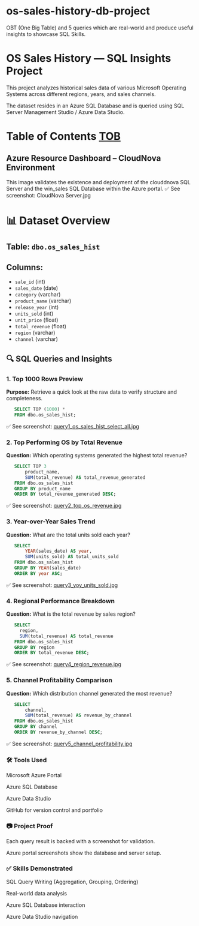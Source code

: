 # os-sales-history-db-project
OBT (One Big Table) and 5 queries which are real-world and produce useful insights to showcase SQL Skills.

# OS Sales History — SQL Insights Project

This project analyzes historical sales data of various Microsoft Operating Systems across different regions, years, and sales channels. 

The dataset resides in an Azure SQL Database and is queried using SQL Server Management Studio / Azure Data Studio.

# Table of Contents [TOB](https://github.com/jose3vazquez/OS-Sales-History-DB-Project/blob/main/TABLE_OF_CONTENTS.md)

## Azure Resource Dashboard – CloudNova Environment

This image validates the existence and deployment of the clouddnova SQL Server and the win_sales SQL Database within the Azure portal.
✅ See screenshot: CloudNova Server.jpg


# 📊 Dataset Overview

## Table: `dbo.os_sales_hist`  
## Columns:
- `sale_id` (int)
- `sales_date` (date)
- `category` (varchar)
- `product_name` (varchar)
- `release_year` (int)
- `units_sold` (int)
- `unit_price` (float)
- `total_revenue` (float)
- `region` (varchar)
- `channel` (varchar)


## 🔍 SQL Queries and Insights

### 1. Top 1000 Rows Preview
**Purpose:** Retrieve a quick look at the raw data to verify structure and completeness.
```sql
   SELECT TOP (1000) *
   FROM dbo.os_sales_hist;
```
✅ See screenshot: [query1_os_sales_hist_select_all.jpg](https://raw.githubusercontent.com/jose3vazquez/OS-Sales-History-DB-Project/main/IMAGES/query1_os_sales_hist_select_all.jpg)

### 2. Top Performing OS by Total Revenue
**Question:** Which operating systems generated the highest total revenue?
 ```sql
    SELECT TOP 3 
        product_name, 
        SUM(total_revenue) AS total_revenue_generated
    FROM dbo.os_sales_hist
    GROUP BY product_name
    ORDER BY total_revenue_generated DESC;
```

✅ See screenshot: [query2_top_os_revenue.jpg](https://raw.githubusercontent.com/jose3vazquez/OS-Sales-History-DB-Project/main/IMAGES/query2_top_os_revenue.jpg)

### 3. Year-over-Year Sales Trend
**Question:** What are the total units sold each year?
```sql
   SELECT 
       YEAR(sales_date) AS year,
       SUM(units_sold) AS total_units_sold
   FROM dbo.os_sales_hist
   GROUP BY YEAR(sales_date)
   ORDER BY year ASC;
```
✅ See screenshot: [query3_yoy_units_sold.jpg](https://raw.githubusercontent.com/jose3vazquez/OS-Sales-History-DB-Project/main/IMAGES/query3_yoy_units_sold.jpg)

### 4. Regional Performance Breakdown
**Question:** What is the total revenue by sales region?
```sql
   SELECT 
     region,
     SUM(total_revenue) AS total_revenue
   FROM dbo.os_sales_hist
   GROUP BY region
   ORDER BY total_revenue DESC;
```
✅ See screenshot: [query4_region_revenue.jpg](https://raw.githubusercontent.com/jose3vazquez/OS-Sales-History-DB-Project/main/IMAGES/query4_region_revenue.jpg)

### 5. Channel Profitability Comparison
**Question:** Which distribution channel generated the most revenue?
```sql
   SELECT 
       channel,
       SUM(total_revenue) AS revenue_by_channel
   FROM dbo.os_sales_hist
   GROUP BY channel
   ORDER BY revenue_by_channel DESC;
   ```
✅ See screenshot: [query5_channel_profitability.jpg](https://raw.githubusercontent.com/jose3vazquez/OS-Sales-History-DB-Project/main/IMAGES/query5_channel_profitability.jpg)


### 🛠️ Tools Used

Microsoft Azure Portal

Azure SQL Database

Azure Data Studio

GitHub for version control and portfolio

### 📷 Project Proof

Each query result is backed with a screenshot for validation.

Azure portal screenshots show the database and server setup.

### ✅ Skills Demonstrated

SQL Query Writing (Aggregation, Grouping, Ordering)

Real-world data analysis

Azure SQL Database interaction

Azure Data Studio navigation



